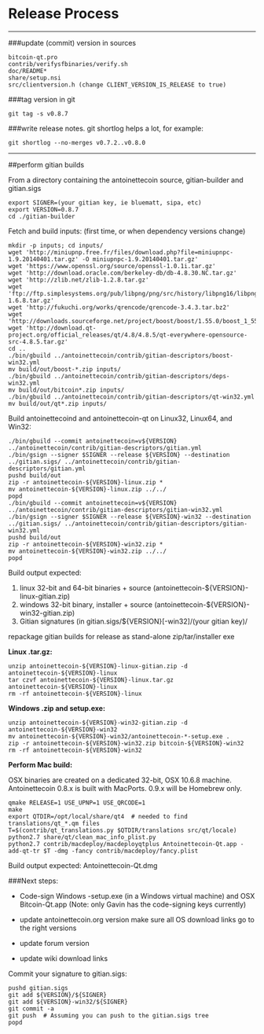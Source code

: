 Release Process
====================

* * *

###update (commit) version in sources


	bitcoin-qt.pro
	contrib/verifysfbinaries/verify.sh
	doc/README*
	share/setup.nsi
	src/clientversion.h (change CLIENT_VERSION_IS_RELEASE to true)

###tag version in git

	git tag -s v0.8.7

###write release notes. git shortlog helps a lot, for example:

	git shortlog --no-merges v0.7.2..v0.8.0

* * *

##perform gitian builds

 From a directory containing the antoinettecoin source, gitian-builder and gitian.sigs
  
	export SIGNER=(your gitian key, ie bluematt, sipa, etc)
	export VERSION=0.8.7
	cd ./gitian-builder

 Fetch and build inputs: (first time, or when dependency versions change)

	mkdir -p inputs; cd inputs/
	wget 'http://miniupnp.free.fr/files/download.php?file=miniupnpc-1.9.20140401.tar.gz' -O miniupnpc-1.9.20140401.tar.gz'
	wget 'https://www.openssl.org/source/openssl-1.0.1i.tar.gz'
	wget 'http://download.oracle.com/berkeley-db/db-4.8.30.NC.tar.gz'
	wget 'http://zlib.net/zlib-1.2.8.tar.gz'
	wget 'ftp://ftp.simplesystems.org/pub/libpng/png/src/history/libpng16/libpng-1.6.8.tar.gz'
	wget 'http://fukuchi.org/works/qrencode/qrencode-3.4.3.tar.bz2'
	wget 'http://downloads.sourceforge.net/project/boost/boost/1.55.0/boost_1_55_0.tar.bz2'
	wget 'http://download.qt-project.org/official_releases/qt/4.8/4.8.5/qt-everywhere-opensource-src-4.8.5.tar.gz'
	cd ..
	./bin/gbuild ../antoinettecoin/contrib/gitian-descriptors/boost-win32.yml
	mv build/out/boost-*.zip inputs/
	./bin/gbuild ../antoinettecoin/contrib/gitian-descriptors/deps-win32.yml
	mv build/out/bitcoin*.zip inputs/
	./bin/gbuild ../antoinettecoin/contrib/gitian-descriptors/qt-win32.yml
	mv build/out/qt*.zip inputs/

 Build antoinettecoind and antoinettecoin-qt on Linux32, Linux64, and Win32:
  
	./bin/gbuild --commit antoinettecoin=v${VERSION} ../antoinettecoin/contrib/gitian-descriptors/gitian.yml
	./bin/gsign --signer $SIGNER --release ${VERSION} --destination ../gitian.sigs/ ../antoinettecoin/contrib/gitian-descriptors/gitian.yml
	pushd build/out
	zip -r antoinettecoin-${VERSION}-linux.zip *
	mv antoinettecoin-${VERSION}-linux.zip ../../
	popd
	./bin/gbuild --commit antoinettecoin=v${VERSION} ../antoinettecoin/contrib/gitian-descriptors/gitian-win32.yml
	./bin/gsign --signer $SIGNER --release ${VERSION}-win32 --destination ../gitian.sigs/ ../antoinettecoin/contrib/gitian-descriptors/gitian-win32.yml
	pushd build/out
	zip -r antoinettecoin-${VERSION}-win32.zip *
	mv antoinettecoin-${VERSION}-win32.zip ../../
	popd

  Build output expected:

  1. linux 32-bit and 64-bit binaries + source (antoinettecoin-${VERSION}-linux-gitian.zip)
  2. windows 32-bit binary, installer + source (antoinettecoin-${VERSION}-win32-gitian.zip)
  3. Gitian signatures (in gitian.sigs/${VERSION}[-win32]/(your gitian key)/

repackage gitian builds for release as stand-alone zip/tar/installer exe

**Linux .tar.gz:**

	unzip antoinettecoin-${VERSION}-linux-gitian.zip -d antoinettecoin-${VERSION}-linux
	tar czvf antoinettecoin-${VERSION}-linux.tar.gz antoinettecoin-${VERSION}-linux
	rm -rf antoinettecoin-${VERSION}-linux

**Windows .zip and setup.exe:**

	unzip antoinettecoin-${VERSION}-win32-gitian.zip -d antoinettecoin-${VERSION}-win32
	mv antoinettecoin-${VERSION}-win32/antoinettecoin-*-setup.exe .
	zip -r antoinettecoin-${VERSION}-win32.zip bitcoin-${VERSION}-win32
	rm -rf antoinettecoin-${VERSION}-win32

**Perform Mac build:**

  OSX binaries are created on a dedicated 32-bit, OSX 10.6.8 machine.
  Antoinettecoin 0.8.x is built with MacPorts.  0.9.x will be Homebrew only.

	qmake RELEASE=1 USE_UPNP=1 USE_QRCODE=1
	make
	export QTDIR=/opt/local/share/qt4  # needed to find translations/qt_*.qm files
	T=$(contrib/qt_translations.py $QTDIR/translations src/qt/locale)
	python2.7 share/qt/clean_mac_info_plist.py
	python2.7 contrib/macdeploy/macdeployqtplus Antoinettecoin-Qt.app -add-qt-tr $T -dmg -fancy contrib/macdeploy/fancy.plist

 Build output expected: Antoinettecoin-Qt.dmg

###Next steps:

* Code-sign Windows -setup.exe (in a Windows virtual machine) and
  OSX Bitcoin-Qt.app (Note: only Gavin has the code-signing keys currently)

* update antoinettecoin.org version
  make sure all OS download links go to the right versions

* update forum version

* update wiki download links

Commit your signature to gitian.sigs:

	pushd gitian.sigs
	git add ${VERSION}/${SIGNER}
	git add ${VERSION}-win32/${SIGNER}
	git commit -a
	git push  # Assuming you can push to the gitian.sigs tree
	popd


